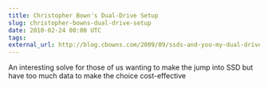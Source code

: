 ```yaml
---
title: Christopher Bown's Dual-Drive Setup
slug: christopher-bowns-dual-drive-setup
date: 2010-02-24 00:00 UTC
tags:
external_url: http://blog.cbowns.com/2009/09/ssds-and-you-my-dual-drive-setup/
---
```


An interesting solve for those of us wanting to make the jump into SSD but have too much data to make the choice cost-effective
